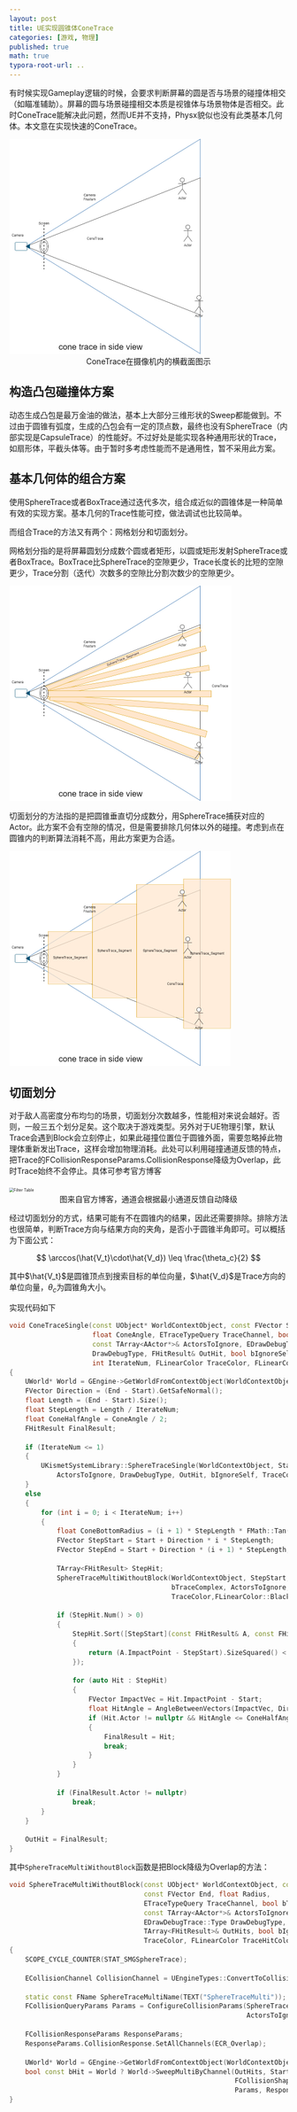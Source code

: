 ```yaml
---
layout: post
title: UE实现圆锥体ConeTrace
categories: [游戏, 物理]
published: true
math: true
typora-root-url: ..
---
```


有时候实现Gameplay逻辑的时候，会要求判断屏幕的圆是否与场景的碰撞体相交（如瞄准辅助）。屏幕的圆与场景碰撞相交本质是视锥体与场景物体是否相交。此时ConeTrace能解决此问题，然而UE并不支持，Physx貌似也没有此类基本几何体。本文意在实现快速的ConeTrace。

<img src="/assets/postasset/2023-7-27-UE实现ConeTrace/image-20230802204512708.png" alt="ConeTrace" style="zoom:50%;"/>

<center>ConeTrace在摄像机内的横截面图示</center>



## 构造凸包碰撞体方案

动态生成凸包是最万金油的做法，基本上大部分三维形状的Sweep都能做到。不过由于圆锥有弧度，生成的凸包会有一定的顶点数，最终也没有SphereTrace（内部实现是CapsuleTrace）的性能好。不过好处是能实现各种通用形状的Trace，如扇形体，平截头体等。由于暂时多考虑性能而不是通用性，暂不采用此方案。



## 基本几何体的组合方案

使用SphereTrace或者BoxTrace通过迭代多次，组合成近似的圆锥体是一种简单有效的实现方案。基本几何的Trace性能可控，做法调试也比较简单。

而组合Trace的方法又有两个：网格划分和切面划分。

网格划分指的是将屏幕圆划分成数个圆或者矩形，以圆或矩形发射SphereTrace或者BoxTrace。BoxTrace比SphereTrace的空隙更少，Trace长度长的比短的空隙更少，Trace分割（迭代）次数多的空隙比分割次数少的空隙更少。

<img src="/assets/postasset/2023-7-27-UE实现ConeTrace/image-20230803162823639.png" alt="image-20230803162823639" style="zoom:50%;" />



切面划分的方法指的是把圆锥垂直切分成数分，用SphereTrace捕获对应的Actor。此方案不会有空隙的情况，但是需要排除几何体以外的碰撞。考虑到点在圆锥内的判断算法消耗不高，用此方案更为合适。

<img src="/assets/postasset/2023-7-27-UE实现ConeTrace/image-20230803162745861.png" alt="image-20230803162745861" style="zoom:50%;" />



## 切面划分

对于敌人高密度分布均匀的场景，切面划分次数越多，性能相对来说会越好。否则，一般三五个划分足矣。这个取决于游戏类型。另外对于UE物理引擎，默认Trace会遇到Block会立刻停止，如果此碰撞位置位于圆锥外面，需要忽略掉此物理体重新发出Trace，这样会增加物理消耗。此处可以利用碰撞通道反馈的特点，把Trace的FCollisionResponseParams.CollisionResponse降级为Overlap，此时Trace始终不会停止。具体可参考官方博客

[Collision Filtering]: https://www.unrealengine.com/en-US/blog/collision-filtering

<img src="https://cdn2.unrealengine.com/blog/FilterTable-900x490-756106034.jpg" alt="Filter Table" style="zoom: 50%;" />

<center>图来自官方博客，通道会根据最小通道反馈自动降级</center>



经过切面划分的方式，结果可能有不在圆锥内的结果，因此还需要排除。排除方法也很简单，判断Trace方向与结果方向的夹角，是否小于圆锥半角即可。可以概括为下面公式：

$$
\arccos(\hat{V_t}\cdot\hat{V_d}) \leq \frac{\theta_c}{2}
$$



其中$\hat{V_t}$是圆锥顶点到搜索目标的单位向量，$\hat{V_d}$是Trace方向的单位向量，$\theta_c$为圆锥角大小。

实现代码如下

```c++
void ConeTraceSingle(const UObject* WorldContextObject, const FVector Start, const FVector End, 
                     float ConeAngle, ETraceTypeQuery TraceChannel, bool bTraceComplex,
                     const TArray<AActor*>& ActorsToIgnore, EDrawDebugTrace::Type 		
                     DrawDebugType, FHitResult& OutHit, bool bIgnoreSelf,
                     int IterateNum, FLinearColor TraceColor, FLinearColor TraceHitColor, float DrawTime)
{
	UWorld* World = GEngine->GetWorldFromContextObject(WorldContextObject, EGetWorldErrorMode::LogAndReturnNull);
	FVector Direction = (End - Start).GetSafeNormal();
	float Length = (End - Start).Size();
	float StepLength = Length / IterateNum;
	float ConeHalfAngle = ConeAngle / 2;
	FHitResult FinalResult;

	if (IterateNum <= 1)
	{
		UKismetSystemLibrary::SphereTraceSingle(WorldContextObject, Start, End, 0, TraceChannel, bTraceComplex,
			ActorsToIgnore, DrawDebugType, OutHit, bIgnoreSelf, TraceColor, TraceHitColor, DrawTime);
	}
	else
	{
		for (int i = 0; i < IterateNum; i++)
		{
			float ConeBottomRadius = (i + 1) * StepLength * FMath::Tan(FMath::DegreesToRadians(ConeHalfAngle));
			FVector StepStart = Start + Direction * i * StepLength;
			FVector StepEnd = Start + Direction * (i + 1) * StepLength;

			TArray<FHitResult> StepHit;
			SphereTraceMultiWithoutBlock(WorldContextObject, StepStart, StepEnd, ConeBottomRadius, TraceChannel, 
                                         bTraceComplex, ActorsToIgnore, DrawDebugType, StepHit, bIgnoreSelf,
                                         TraceColor,FLinearColor::Black, DrawTime);

			if (StepHit.Num() > 0)
			{
				StepHit.Sort([StepStart](const FHitResult& A, const FHitResult& B)
				{
					return (A.ImpactPoint - StepStart).SizeSquared() < (B.ImpactPoint - StepStart).SizeSquared(); 
				});

				for (auto Hit : StepHit)
				{
					FVector ImpactVec = Hit.ImpactPoint - Start;
					float HitAngle = AngleBetweenVectors(ImpactVec, Direction);
					if (Hit.Actor != nullptr && HitAngle <= ConeHalfAngle)
					{
						FinalResult = Hit;
						break;
					}
				}
			}

			if (FinalResult.Actor != nullptr)
				break;
		}
	}

	OutHit = FinalResult;
}
```



其中`SphereTraceMultiWithoutBlock`函数是把Block降级为Overlap的方法：

```c++
void SphereTraceMultiWithoutBlock(const UObject* WorldContextObject, const FVector Start, 
                                  const FVector End, float Radius,
                                  ETraceTypeQuery TraceChannel, bool bTraceComplex, 
                                  const TArray<AActor*>& ActorsToIgnore,
                                  EDrawDebugTrace::Type DrawDebugType, 
                                  TArray<FHitResult>& OutHits, bool bIgnoreSelf, FLinearColor
                                  TraceColor, FLinearColor TraceHitColor, float DrawTime)
{
	SCOPE_CYCLE_COUNTER(STAT_SMGSphereTrace);
	
	ECollisionChannel CollisionChannel = UEngineTypes::ConvertToCollisionChannel(TraceChannel);

	static const FName SphereTraceMultiName(TEXT("SphereTraceMulti"));
	FCollisionQueryParams Params = ConfigureCollisionParams(SphereTraceMultiName, bTraceComplex, 
                                                            ActorsToIgnore, bIgnoreSelf, WorldContextObject);
    
    FCollisionResponseParams ResponseParams;
	ResponseParams.CollisionResponse.SetAllChannels(ECR_Overlap);
	
	UWorld* World = GEngine->GetWorldFromContextObject(WorldContextObject, EGetWorldErrorMode::LogAndReturnNull);
	bool const bHit = World ? World->SweepMultiByChannel(OutHits, Start, End, FQuat::Identity, CollisionChannel,
                                                         FCollisionShape::MakeSphere(Radius), 
                                                         Params, ResponseParams) : false;
}
```
